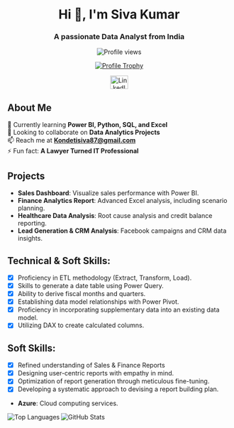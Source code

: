 <h1 align="center">Hi 👋, I'm Siva Kumar</h1>
<h3 align="center">A passionate Data Analyst from India</h3>

<p align="center">
  <img src="https://komarev.com/ghpvc/?username=sivakumar198&label=Profile%20views&color=0e75b6&style=flat" alt="Profile views" />
</p>

<p align="center">
  <a href="https://github.com/ryo-ma/github-profile-trophy">
    <img src="https://github-profile-trophy.vercel.app/?username=sivakumar198" alt="Profile Trophy" />
  </a>
</p>

<p align="center">
  <a href="https://linkedin.com/in/siva-kumar-98195417" target="blank">
    <img align="center" src="https://raw.githubusercontent.com/rahuldkjain/github-profile-readme-generator/master/src/images/icons/Social/linked-in-alt.svg" alt="LinkedIn" height="30" width="40" />
  </a>
</p>

## About Me
🌱 Currently learning **Power BI, Python, SQL, and Excel**  
👯 Looking to collaborate on **Data Analytics Projects**  
📫 Reach me at **Kondetisiva87@gmail.com**  
⚡ Fun fact: **A Lawyer Turned IT Professional**

## Projects

- **Sales Dashboard**: Visualize sales performance with Power BI.
- **Finance Analytics Report**: Advanced Excel analysis, including scenario planning.
- **Healthcare Data Analysis**: Root cause analysis and credit balance reporting.
- **Lead Generation & CRM Analysis**: Facebook campaigns and CRM data insights.

## Technical & Soft Skills:
- [x]	Proficiency in ETL methodology (Extract, Transform, Load).
- [x]	Skills to generate a date table using Power Query.
- [x]	Ability to derive fiscal months and quarters.
- [x]	Establishing data model relationships with Power Pivot.
- [x]	Proficiency in incorporating supplementary data into an existing data model.
- [x]	Utilizing DAX to create calculated columns.

## Soft Skills:
- [x]	Refined understanding of Sales & Finance Reports
- [x]	Designing user-centric reports with empathy in mind.
- [x]	Optimization of report generation through meticulous fine-tuning.
- [x]	Developing a systematic approach to devising a report building plan.
- **Azure**: Cloud computing services.

<p align="left">
  <img align="left" src="https://github-readme-stats.vercel.app/api/top-langs?username=sivakumar198&show_icons=true&locale=en&layout=compact" alt="Top Languages" />
</p>
<p>
  <img align="center" src="https://github-readme-stats.vercel.app/api?username=sivakumar198&show_icons=true&locale=en" alt="GitHub Stats" />
</p>
